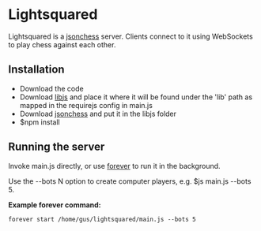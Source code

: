 Lightsquared
============

Lightsquared is a [jsonchess][2] server.  Clients connect to it using
WebSockets to play chess against each other.

Installation
------------

- Download the code
- Download [libjs][1] and place it where it will be found under the 'lib' path as mapped in the requirejs config in main.js
- Download [jsonchess][2] and put it in the libjs folder
- $npm install

Running the server
------------------

Invoke main.js directly, or use [forever][3] to run it in the background.

Use the --bots N option to create computer players, e.g. $js main.js --bots 5.

**Example forever command:**

```
forever start /home/gus/lightsquared/main.js --bots 5
```

[1]:http://github.com/lightsquaredev/libjs
[2]:http://github.com/lightsquaredev/jsonchess
[3]:https://github.com/nodejitsu/forever